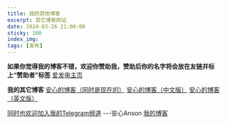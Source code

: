 ```yaml
---
title: 我的其他博客
excerpt: 其它博客网站
date: 2024-03-26 21:00:00
sticky: 100
index_img: 
tags: [发布]
---
```


**如果你觉得我的博客不错，欢迎你赞助我，赞助后你的名字将会放在友链并标上“赞助者”标签**
[爱发电主页](https://afdian.net/a/anxin_anson)

**我的其它博客**
[安心的博客（同时是现在的）](https://ognn.top/)
[安心的博客（中文版）](https://oxnn.cn/)
[安心的博客（英文版）](https://eng.oxnn.cn/)

[同时也欢迎加入我的Telegram频道](https://t.me/Ansons_blog)
---安心Anson [我的博客](https://blog.anson.asia/)